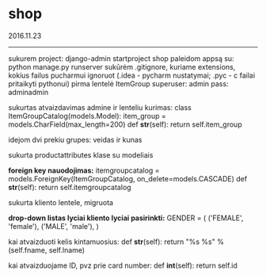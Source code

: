 # shop

2016.11.23

---

sukurem project: django-admin startproject shop
paleidom appsą su: python manage.py runserver
sukūrėm .gitignore, kuriame extensions, kokius failus pucharmui ignoruot (.idea - pycharm nustatymai; .pyc - c failai pritaikyti pythonui)
pirma lentelė ItemGroup
superuser: admin
pass: adminadmin

sukurtas atvaizdavimas admine ir lenteliu kurimas:
class ItemGroupCatalog(models.Model):
    item_group = models.CharField(max_length=200)
    def __str__(self):
        return self.item_group
 
idejom dvi prekiu grupes: veidas ir kunas

sukurta productattributes klase su modeliais

**foreign key nauodojimas:**
    itemgroupcatalog = models.ForeignKey(ItemGroupCatalog, on_delete=models.CASCADE)
    def __str__(self):
        return self.itemgroupcatalog
        
sukurta kliento lentele, migruota

**drop-down listas lyciai kliento lyciai pasirinkti:**
GENDER = (
    ('FEMALE', 'female'),
    ('MALE', 'male'),
)

kai atvaizduoti kelis kintamuosius:
    def __str__(self):
        return "%s %s" % (self.fname, self.lname)
        
kai atvaizduojame ID, pvz prie card number:
    def __int__(self):
        return self.id
